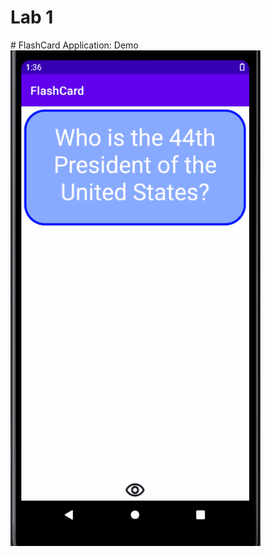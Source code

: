 <h1>Lab 1</h1>
# FlashCard Application: Demo
<img src="Lab1.gif" alt= "Lab 1 Demo" width = "400px" />
